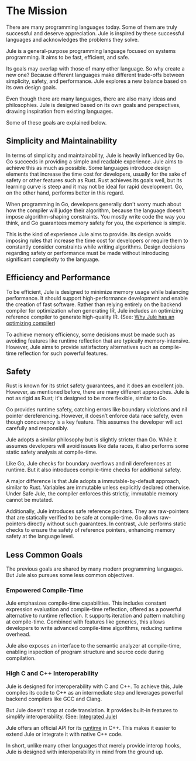 # The Mission

There are many programming languages today. Some of them are truly successful and deserve appreciation. Jule is inspired by these successful languages and acknowledges the problems they solve.

Jule is a general-purpose programming language focused on systems programming. It aims to be fast, efficient, and safe.

Its goals may overlap with those of many other language. So why create a new one? Because different languages make different trade-offs between simplicity, safety, and performance. Jule explores a new balance based on its own design goals.

Even though there are many languages, there are also many ideas and philosophies. Jule is designed based on its own goals and perspectives, drawing inspiration from existing languages.

Some of these goals are explained below.

## Simplicity and Maintainability

In terms of simplicity and maintainability, Jule is heavily influenced by Go. Go succeeds in providing a simple and readable experience. Jule aims to achieve this as much as possible.
Some languages introduce design elements that increase the time cost for developers, usually for the sake of safety or other features such as Rust. Rust achieves its goals well, but its learning curve is steep and it may not be ideal for rapid development. Go, on the other hand, performs better in this regard.

When programming in Go, developers generally don't worry much about how the compiler will judge their algorithm, because the language doesn't impose algorithm-shaping constraints. You mostly write code the way you think, and Go guarantees memory safety for you, the experience is simple.

This is the kind of experience Jule aims to provide. Its design avoids imposing rules that increase the time cost for developers or require them to constantly consider constraints while writing algorithms. Design decisions regarding safety or performance must be made without introducing significant complexity to the language.

## Efficiency and Performance

To be efficient, Jule is designed to minimize memory usage while balancing performance. It should support high-performance development and enable the creation of fast software.
Rather than relying entirely on the backend compiler for optimization when generating IR, Jule includes an optimizing reference compiler to generate high-quality IR.
(See: [Why Jule has an optimizing compiler](/some-questions#why-does-jule-have-its-own-compiler-optimizations))

To achieve memory efficiency, some decisions must be made such as avoiding features like runtime reflection that are typically memory-intensive. However, Jule aims to provide satisfactory alternatives such as compile-time reflection for such powerful features.

## Safety

Rust is known for its strict safety guarantees, and it does an excellent job. However, as mentioned before, there are many different approaches.
Jule is not as rigid as Rust; it's designed to be more flexible, similar to Go.

Go provides runtime safety, catching errors like boundary violations and nil pointer dereferencing. However, it doesn’t enforce data race safety, even though concurrency is a key feature. This assumes the developer will act carefully and responsibly.

Jule adopts a similar philosophy but is slightly stricter than Go. While it assumes developers will avoid issues like data races, it also performs some static safety analysis at compile-time.

Like Go, Jule checks for boundary overflows and nil dereferences at runtime. But it also introduces compile-time checks for additional safety.

A major difference is that Jule adopts a immutable-by-default approach, similar to Rust. Variables are immutable unless explicitly declared otherwise. Under Safe Jule, the compiler enforces this strictly, immutable memory cannot be mutated.

Additionally, Jule introduces safe reference pointers. They are raw-pointers that are statically verified to be safe at compile-time. Go allows raw-pointers directly without such guarantees. In contrast, Jule performs static checks to ensure the safety of reference pointers, enhancing memory safety at the language level.

## Less Common Goals

The previous goals are shared by many modern programming languages. But Jule also pursues some less common objectives.

### Empowered Compile-Time

Jule emphasizes compile-time capabilities. This includes constant expression evaluation and compile-time reflection, offered as a powerful alternative to runtime reflection.
It supports iteration and pattern matching at compile-time. Combined with features like generics, this allows developers to write advanced compile-time algorithms, reducing runtime overhead.

Jule also exposes an interface to the semantic analyzer at compile-time, enabling inspection of program structure and source code during compilation.

### High C and C++ Interoperability

Jule is designed for interoperability with C and C++.
To achieve this, Jule compiles its code to C++ as an intermediate step and leverages powerful backend compilers like GCC and Clang.

But Jule doesn't stop at code translation. It provides built-in features to simplify interoperability.
(See: [Integrated Jule](/integrated-jule/))

Jule offers an official API for its [runtime](/runtime/) in C++. This makes it easier to extend Jule or integrate it with native C++ code.

In short, unlike many other languages that merely provide interop hooks, Jule is designed with interoperability in mind from the ground up.
